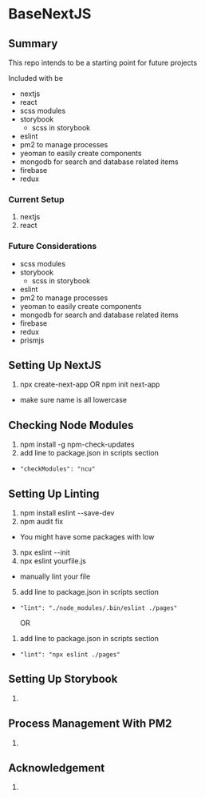 # BaseNextJS

## Summary
This repo intends to be a starting point for future projects

Included with be
- nextjs
- react
- scss modules
- storybook
  - scss in storybook
- eslint
- pm2 to manage processes
- yeoman to easily create components
- mongodb for search and database related items
- firebase
- redux

### Current Setup
1. nextjs
2. react

### Future Considerations
- scss modules
- storybook
  - scss in storybook
- eslint
- pm2 to manage processes
- yeoman to easily create components
- mongodb for search and database related items
- firebase
- redux
- prismjs

## Setting Up NextJS
1. npx create-next-app OR npm init next-app
  - make sure name is all lowercase

## Checking Node Modules
1. npm install -g npm-check-updates
2. add line to package.json in scripts section
  - `"checkModules": "ncu"`

## Setting Up Linting
1. npm install eslint --save-dev
2. npm audit fix
  - You might have some packages with low
3. npx eslint --init
4. npx eslint yourfile.js
  - manually lint your file
5. add line to package.json in scripts section
  - `"lint": "./node_modules/.bin/eslint ./pages"`

      OR

1. add line to package.json in scripts section
  - `"lint": "npx eslint ./pages"`

## Setting Up Storybook
1.

## Process Management With PM2
1.

## Acknowledgement
1.


